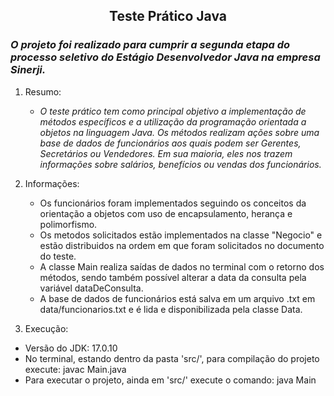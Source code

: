 ## <div align="center">Teste Prático Java</div>

### *O projeto foi realizado para cumprir a segunda etapa do processo seletivo do Estágio Desenvolvedor Java na empresa Sinerji.*

1. Resumo:
   - *O teste prático tem como principal objetivo a implementação de métodos específicos e a utilização da programação orientada a objetos na linguagem Java. Os métodos realizam ações sobre uma base de dados de funcionários aos quais podem ser Gerentes, Secretários ou Vendedores. Em sua maioria, eles nos trazem informações sobre salários, benefícios ou vendas dos funcionários.*

2. Informações:
   - Os funcionários foram implementados seguindo os conceitos da orientação a objetos com uso de encapsulamento, herança e polimorfismo.
   - Os metodos solicitados estão implementados na classe "Negocio" e estão distribuidos na ordem em que foram solicitados no documento do teste.
   - A classe Main realiza saídas de dados no terminal com o retorno dos métodos, sendo também possível alterar a data da consulta pela variável dataDeConsulta.
   - A base de dados de funcionários está salva em um arquivo .txt em data/funcionarios.txt e é lida e disponibilizada pela classe Data. 

3. Execução:
  - Versão do JDK: 17.0.10
  - No terminal, estando dentro da pasta 'src/', para compilação do projeto execute: javac Main.java
  - Para executar o projeto, ainda em 'src/' execute o comando: java Main
